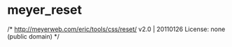 # meyer_reset

/* http://meyerweb.com/eric/tools/css/reset/ 
   v2.0 | 20110126
   License: none (public domain)
*/
